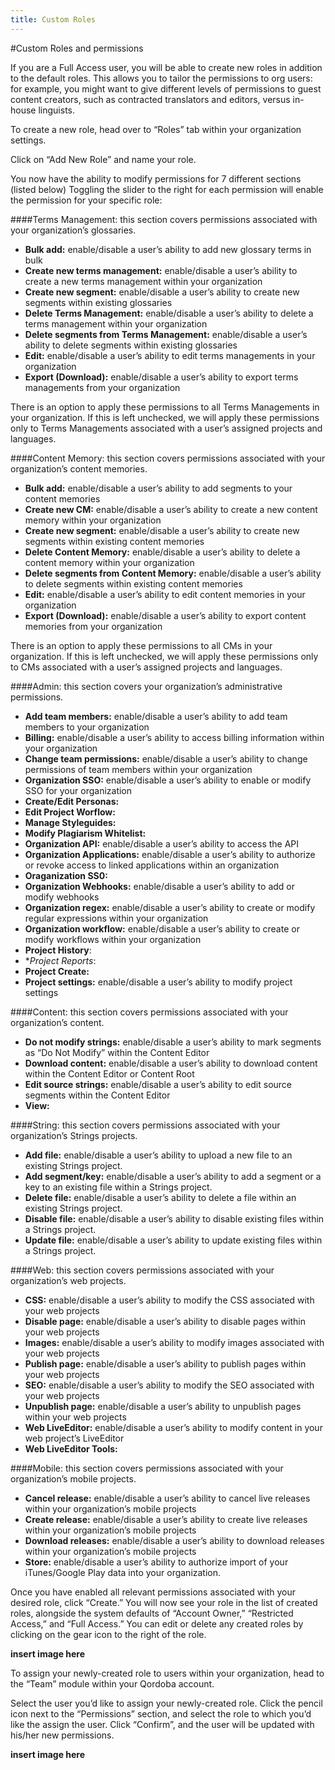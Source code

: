 ```yaml
---
title: Custom Roles
---
```


#Custom Roles and permissions

If you are a Full Access user, you will be able to create new roles in addition to the default roles. This allows you to tailor the permissions to org users: for example, you might want to give different levels of permissions to guest content creators, such as contracted translators and editors, versus in-house linguists.

To create a new role, head over to “Roles” tab within your organization settings.

Click on “Add New Role” and name your role.

You now have the ability to modify permissions for 7 different sections (listed below) Toggling the slider to the right for each permission will enable the permission for your specific role:

####Terms Management: this section covers permissions associated with your organization’s glossaries.

  - **Bulk add:** enable/disable a user’s ability to add new glossary terms in bulk
  - **Create new terms management:** enable/disable a user’s ability to create a new terms management within your organization
  - **Create new segment:** enable/disable a user’s ability to create new segments within existing glossaries
  - **Delete Terms Management:** enable/disable a user’s ability to delete a terms management within your organization
  - **Delete segments from Terms Management:** enable/disable a user’s ability to delete segments within existing glossaries
  - **Edit:** enable/disable a user’s ability to edit terms managements in your organization
  - **Export (Download):** enable/disable a user’s ability to export terms managements from your organization
  
There is an option to apply these permissions to all Terms Managements in your organization. If this is left unchecked, we will apply these permissions only to Terms Managements associated with a user’s assigned projects and languages.

####Content Memory: this section covers permissions associated with your organization’s content memories.

  - **Bulk add:** enable/disable a user’s ability to add segments to your content memories
  - **Create new CM:** enable/disable a user’s ability to create a new content memory within your organization
  - **Create new segment:** enable/disable a user’s ability to create new segments within existing content memories
  - **Delete Content Memory:** enable/disable a user’s ability to delete a content memory within your organization
  - **Delete segments from Content Memory:** enable/disable a user’s ability to delete segments within existing content memories
  - **Edit:** enable/disable a user’s ability to edit content memories in your organization
  - **Export (Download):** enable/disable a user’s ability to export content memories from your organization

There is an option to apply these permissions to all CMs in your organization. If this is left unchecked, we will apply these permissions only to CMs associated with a user’s assigned projects and languages. 

####Admin: this section covers your organization’s administrative permissions.

  - **Add team members:** enable/disable a user’s ability to add team members to your organization
  - **Billing:** enable/disable a user’s ability to access billing information within your organization
  - **Change team permissions:** enable/disable a user’s ability to change permissions of team members within your organization
  - **Organization SSO:** enable/disable a user’s ability to enable or modify SSO for your organization
  - **Create/Edit Personas:**
  - **Edit Project Worflow:**
  - **Manage Styleguides:**
  - **Modify Plagiarism Whitelist:**
  - **Organization API:** enable/disable a user’s ability to access the API
  - **Organization Applications:** enable/disable a user’s ability to authorize or revoke access to linked applications within an organization
  - **Oraganization SS0:**
  - **Organization Webhooks:** enable/disable a user’s ability to add or modify webhooks
  - **Organization regex:** enable/disable a user’s ability to create or modify regular expressions within your organization
  - **Organization workflow:** enable/disable a user’s ability to create or modify workflows within your organization
  - **Project History**:
  - **Project Reports*: 
  - **Project Create:**
  - **Project settings:** enable/disable a user’s ability to modify project settings
  
####Content: this section covers permissions associated with your organization’s content.

  - **Do not modify strings:** enable/disable a user’s ability to mark segments as “Do Not Modify” within the Content Editor
  - **Download content:** enable/disable a user’s ability to download content within the Content Editor or Content Root
  - **Edit source strings:** enable/disable a user’s ability to edit source segments within the Content Editor
  - **View:**

####String: this section covers permissions associated with your organization’s Strings projects.

  - **Add file:** enable/disable a user’s ability to upload a new file to an existing Strings project.
  - **Add segment/key:** enable/disable a user’s ability to add a segment or a key to an existing file within a Strings project.
  - **Delete file:** enable/disable a user’s ability to delete a file within an existing Strings project.
  - **Disable file:** enable/disable a user’s ability to disable existing files within a Strings project.
  - **Update file:** enable/disable a user’s ability to update existing files within a Strings project.

####Web: this section covers permissions associated with your organization’s web projects.

  - **CSS:** enable/disable a user’s ability to modify the CSS associated with your web projects
  - **Disable page:** enable/disable a user’s ability to disable pages within your web projects
  - **Images:** enable/disable a user’s ability to modify images associated with your web projects
  - **Publish page:** enable/disable a user’s ability to publish pages within your web projects
  - **SEO:** enable/disable a user’s ability to modify the SEO associated with your web projects
  - **Unpublish page:** enable/disable a user’s ability to unpublish pages within your web projects
  - **Web LiveEditor:** enable/disable a user’s ability to modify content in your web project’s LiveEditor
  - **Web LiveEditor Tools:** 

####Mobile: this section covers permissions associated with your organization’s mobile projects.

  - **Cancel release:** enable/disable a user’s ability to cancel live releases within your organization’s mobile projects
  - **Create release:** enable/disable a user’s ability to create live releases within your organization’s mobile projects
  - **Download releases:** enable/disable a user’s ability to download releases within your organization’s mobile projects
  - **Store:** enable/disable a user’s ability to authorize import of your iTunes/Google Play data into your organization.

Once you have enabled all relevant permissions associated with your desired role, click “Create.” You will now see your role in the list of created roles, alongside the system defaults of “Account Owner,” “Restricted Access,” and “Full Access.” You can edit or delete any created roles by clicking on the gear icon to the right of the role.

**insert image here**

To assign your newly-created role to users within your organization, head to the “Team” module within your Qordoba account.

Select the user you’d like to assign your newly-created role. Click the pencil icon next to the “Permissions” section, and select the role to which you’d like the assign the user. Click “Confirm”, and the user will be updated with his/her new permissions.

**insert image here**
